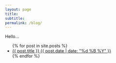 ```yaml
---
layout: page
title: 
subtitle: 
permalink: /blog/
---
```


Hello...
<ul class="list-posts">
    {% for post in site.posts %}
    <li class="post-teaser">
        <a href="{{ post.url | prepend: site.baseurl }}">
            <span class="post-teaser__title">{{ post.title }}</span>
            <span class="post-teaser__date">{{ post.date | date: "%d %B %Y" }}</span>
        </a>
    </li>
    {% endfor %}
</ul>
